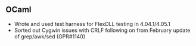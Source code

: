 ## OCaml
- Wrote and used test harness for FlexDLL testing in 4.04.1/4.05.1
- Sorted out Cygwin issues with CRLF following on from February update of grep/awk/sed (GPR#1140)
